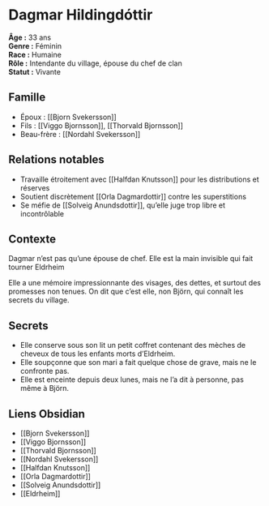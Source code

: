 # Dagmar Hildingdóttir

**Âge :** 33 ans  
**Genre :** Féminin  
**Race :** Humaine  
**Rôle :** Intendante du village, épouse du chef de clan  
**Statut :** Vivante

## Famille
- Époux : [[Bjorn Svekersson]]  
- Fils : [[Viggo Bjornsson]], [[Thorvald Bjornsson]]  
- Beau-frère : [[Nordahl Svekersson]]

## Relations notables
- Travaille étroitement avec [[Halfdan Knutsson]] pour les distributions et réserves  
- Soutient discrètement [[Orla Dagmardottir]] contre les superstitions  
- Se méfie de [[Solveig Anundsdottir]], qu’elle juge trop libre et incontrôlable

## Contexte
Dagmar n’est pas qu’une épouse de chef. Elle est la main invisible qui fait tourner Eldrheim

Elle a une mémoire impressionnante des visages, des dettes, et surtout des promesses non tenues. On dit que c’est elle, non Björn, qui connaît les secrets du village.

## Secrets
- Elle conserve sous son lit un petit coffret contenant des mèches de cheveux de tous les enfants morts d’Eldrheim.
- Elle soupçonne que son mari a fait quelque chose de grave, mais ne le confronte pas.
- Elle est enceinte depuis deux lunes, mais ne l’a dit à personne, pas même à Björn.

## Liens Obsidian
- [[Bjorn Svekersson]]
- [[Viggo Bjornsson]]
- [[Thorvald Bjornsson]]
- [[Nordahl Svekersson]]
- [[Halfdan Knutsson]]
- [[Orla Dagmardottir]]
- [[Solveig Anundsdottir]]
- [[Eldrheim]]